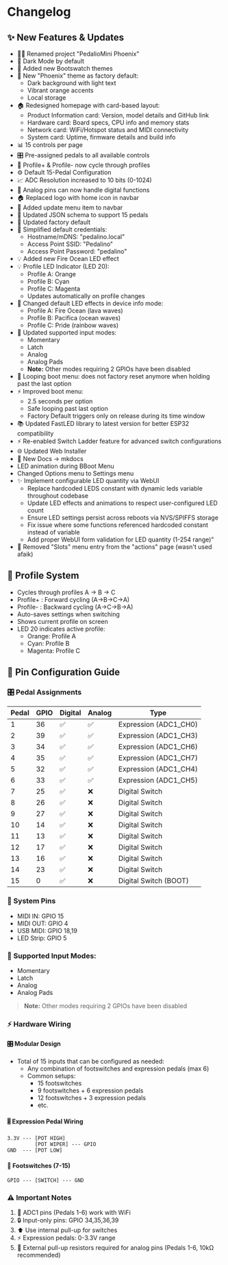 # Changelog

## ✨ New Features & Updates
- 🐦‍🔥 Renamed project "PedalioMini Phoenix"
- 🌙 Dark Mode by default
- 🎨 Added new Bootswatch themes
- 🎨 New "Phoenix" theme as factory default:
  - Dark background with light text
  - Vibrant orange accents
  - Local storage
- 🏠 Redesigned homepage with card-based layout:
  - Product Information card: Version, model details and GitHub link
  - Hardware card: Board specs, CPU info and memory stats
  - Network card: WiFi/Hotspot status and MIDI connectivity
  - System card: Uptime, firmware details and build info
- 📊 15 controls per page
- 🎛️ Pre-assigned pedals to all available controls
- 🔄 Profile+ & Profile- now cycle through profiles
- ⚙️ Default 15-Pedal Configuration
- 📈 ADC Resolution increased to 10 bits (0-1024)
- 🔌 Analog pins can now handle digital functions
- 🏠 Replaced logo with home icon in navbar
- 🔄 Added update menu item to navbar
- 🔧 Updated JSON schema to support 15 pedals
- 💾 Updated factory default
- 🔐 Simplified default credentials:
  - Hostname/mDNS: "pedalino.local"
  - Access Point SSID: "Pedalino"
  - Access Point Password: "pedalino"
- 💡 Added new Fire Ocean LED effect
- 💡 Profile LED Indicator (LED 20):
  - Profile A: Orange
  - Profile B: Cyan
  - Profile C: Magenta
  - Updates automatically on profile changes
- 🔄 Changed default LED effects in device info mode:
  - Profile A: Fire Ocean (lava waves)
  - Profile B: Pacifica (ocean waves)
  - Profile C: Pride (rainbow waves)
- 📐 Updated supported input modes: 
  - Momentary
  - Latch
  - Analog
  - Analog Pads
  - **Note:** Other modes requiring 2 GPIOs have been disabled
- 🔄 Looping boot menu: does not factory reset anymore when holding past the last option
- ⚡ Improved boot menu:
  - 2.5 seconds per option
  - Safe looping past last option
  - Factory Default triggers only on release during its time window
- 📚 Updated FastLED library to latest version for better ESP32 compatibility
- ⚡ Re-enabled Switch Ladder feature for advanced switch configurations
- 🌐 Updated Web Installer
- 📝 New Docs -> mkdocs
- LED animation during BBoot Menu
- Changed Options menu to Settings menu
- ✨ Implement configurable LED quantity via WebUI 
  - Replace hardcoded LEDS constant with dynamic leds variable throughout codebase
  - Update LED effects and animations to respect user-configured LED count
  - Ensure LED settings persist across reboots via NVS/SPIFFS storage
  - Fix issue where some functions referenced hardcoded constant instead of variable
  - Add proper WebUI form validation for LED quantity (1-254 range)"
- 🚫 Removed "Slots" menu entry from the "actions" page (wasn't used afaik)

## 🔄 Profile System
- Cycles through profiles A → B → C
- Profile+ : Forward cycling (A→B→C→A)
- Profile- : Backward cycling (A→C→B→A)
- Auto-saves settings when switching
- Shows current profile on screen
- LED 20 indicates active profile:
  - Orange: Profile A
  - Cyan: Profile B
  - Magenta: Profile C

## 📌 Pin Configuration Guide

### 🎛️ Pedal Assignments
| Pedal | GPIO | Digital | Analog | Type |
|-------|------|---------|---------|------|
| 1     | 36   | ✅      | ✅      | Expression (ADC1_CH0) |
| 2     | 39   | ✅      | ✅      | Expression (ADC1_CH3) |
| 3     | 34   | ✅      | ✅      | Expression (ADC1_CH6) |
| 4     | 35   | ✅      | ✅      | Expression (ADC1_CH7) |
| 5     | 32   | ✅      | ✅      | Expression (ADC1_CH4) |
| 6     | 33   | ✅      | ✅      | Expression (ADC1_CH5) |
| 7     | 25   | ✅      | ❌      | Digital Switch |
| 8     | 26   | ✅      | ❌      | Digital Switch |
| 9     | 27   | ✅      | ❌      | Digital Switch |
| 10    | 14   | ✅      | ❌      | Digital Switch |
| 11    | 13   | ✅      | ❌      | Digital Switch |
| 12    | 17   | ✅      | ❌      | Digital Switch |
| 13    | 16   | ✅      | ❌      | Digital Switch |
| 14    | 23   | ✅      | ❌      | Digital Switch |
| 15    | 0    | ✅      | ❌      | Digital Switch (BOOT) |

### 🔌 System Pins
- MIDI IN: GPIO 15
- MIDI OUT: GPIO 4
- USB MIDI: GPIO 18,19
- LED Strip: GPIO 5

### 📐 Supported Input Modes: 
  - Momentary
  - Latch
  - Analog
  - Analog Pads
> **Note:** Other modes requiring 2 GPIOs have been disabled

### ⚡ Hardware Wiring

#### 🎛️ Modular Design
- Total of 15 inputs that can be configured as needed:
  - Any combination of footswitches and expression pedals (max 6)
  - Common setups:
    - 15 footswitches
    - 9 footswitches + 6 expression pedals
    - 12 footswitches + 3 expression pedals
    - etc.

#### 🎚️ Expression Pedal Wiring
```
3.3V --- [POT HIGH]
         [POT WIPER] --- GPIO
GND  --- [POT LOW]
```

#### 🦶 Footswitches (7-15)
```
GPIO --- [SWITCH] --- GND
```

### ⚠️ Important Notes
1. 📡 ADC1 pins (Pedals 1-6) work with WiFi
2. 🔒 Input-only pins: GPIO 34,35,36,39
3. ⬆️ Use internal pull-up for switches
4. ⚡ Expression pedals: 0-3.3V range
5. 🔧 External pull-up resistors required for analog pins (Pedals 1-6, 10kΩ recommended)